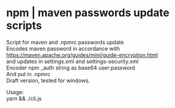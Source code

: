 # npm | maven passwords update scripts
Script for maven and .npmrc passwords update<br>
Encodes maven password in accordance with https://maven.apache.org/guides/mini/guide-encryption.html <br>
and updates in settings.xml and settings-security.xml <br>
Encoder npm _auth string as base64 user:password <br>
And put in .npmrc <br>
Draft version, tested for windows. <br>

Usage: <br>
yarn && ./cli.js
